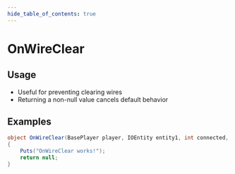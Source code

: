 ```yaml
---
hide_table_of_contents: true
---
```


# OnWireClear

## Usage

* Useful for preventing clearing wires
* Returning a non-null value cancels default behavior

## Examples

```csharp title=""
object OnWireClear(BasePlayer player, IOEntity entity1, int connected, IOEntity entity2, bool flag)
{
    Puts("OnWireClear works!");
    return null;
}
```
